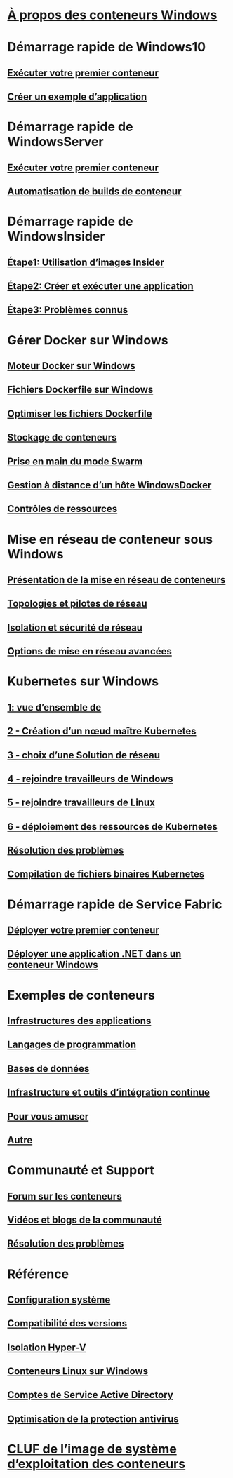 # [À propos des conteneurs Windows](about/index.md)

# Démarrage rapide de Windows10
## [Exécuter votre premier conteneur](quick-start/quick-start-windows-10.md)
## [Créer un exemple d’application](quick-start/building-sample-app.md)

# Démarrage rapide de WindowsServer
## [Exécuter votre premier conteneur](quick-start/quick-start-windows-server.md)
## [Automatisation de builds de conteneur](quick-start/quick-start-images.md)

# Démarrage rapide de WindowsInsider
## [Étape1: Utilisation d’images Insider](quick-start/Using-Insider-Container-Images.md)
## [Étape2: Créer et exécuter une application](quick-start/Nano-RS3-.NET-Core-and-PS.md)
## [Étape3: Problèmes connus](quick-start/Insider-Known-Issues.md)

# Gérer Docker sur Windows
## [Moteur Docker sur Windows](manage-docker/configure-docker-daemon.md)
## [Fichiers Dockerfile sur Windows](manage-docker/manage-windows-dockerfile.md)
## [Optimiser les fichiers Dockerfile](manage-docker/optimize-windows-dockerfile.md)
## [Stockage de conteneurs](manage-containers/container-storage.md)
## [Prise en main du mode Swarm](manage-containers/swarm-mode.md)
## [Gestion à distance d’un hôte WindowsDocker](management/manage_remotehost.md)
## [Contrôles de ressources](manage-containers/resource-controls.md)

# Mise en réseau de conteneur sous Windows
## [Présentation de la mise en réseau de conteneurs](container-networking/architecture.md)
## [Topologies et pilotes de réseau](container-networking/network-drivers-topologies.md)
## [Isolation et sécurité de réseau](container-networking/network-isolation-security.md)
## [Options de mise en réseau avancées](container-networking/advanced.md)

# Kubernetes sur Windows 
## [1: vue d’ensemble de](kubernetes/getting-started-kubernetes-windows.md)
## [2 - Création d’un nœud maître Kubernetes](kubernetes/creating-a-linux-master.md)
## [3 - choix d’une Solution de réseau](kubernetes/network-topologies.md)
## [4 - rejoindre travailleurs de Windows](kubernetes/joining-windows-workers.md)
## [5 - rejoindre travailleurs de Linux](kubernetes/joining-linux-workers.md)
## [6 - déploiement des ressources de Kubernetes](kubernetes/deploying-resources.md)
## [Résolution des problèmes](kubernetes/common-problems.md)
## [Compilation de fichiers binaires Kubernetes](kubernetes/compiling-kubernetes-binaries.md)

# Démarrage rapide de Service Fabric
## [Déployer votre premier conteneur](/azure/service-fabric/service-fabric-quickstart-containers)
## [Déployer une application .NET dans un conteneur Windows](/azure/service-fabric/service-fabric-host-app-in-a-container) 

# Exemples de conteneurs
## [Infrastructures des applications](samples.md#Application-Frameworks)
## [Langages de programmation](samples.md#Programing-Languages)
## [Bases de données](samples.md#Databases)
## [Infrastructure et outils d’intégration continue](samples.md#Infrastructure-and-CI-Tools)
## [Pour vous amuser](samples.md#Just-for-Fun)
## [Autre](samples.md#Other)


# Communauté et Support
## [Forum sur les conteneurs](https://social.msdn.microsoft.com/Forums/en-US/home?forum=windowscontainers)
## [Vidéos et blogs de la communauté](communitylinks.md)
## [Résolution des problèmes](troubleshooting.md)

# Référence
## [Configuration système](deploy-containers/system-requirements.md)
## [Compatibilité des versions](deploy-containers/version-compatibility.md)
## [Isolation Hyper-V](manage-containers/hyperv-container.md)
## [Conteneurs Linux sur Windows](deploy-containers/linux-containers.md)
## [Comptes de Service Active Directory](manage-containers/manage-serviceaccounts.md)
## [Optimisation de la protection antivirus](https://msdn.microsoft.com/en-us/windows/hardware/drivers/ifs/anti-virus-optimization-for-windows-containers)

# [CLUF de l’image de système d’exploitation des conteneurs](Images_EULA.md)

